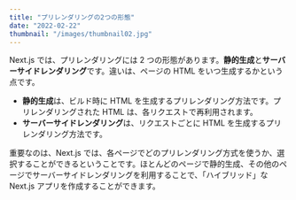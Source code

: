 ```yaml
---
title: "プリレンダリングの2つの形態"
date: "2022-02-22"
thumbnail: "/images/thumbnail02.jpg"
---
```


Next.js では、プリレンダリングには 2 つの形態があります。**静的生成**と**サーバーサイドレンダリング**です。違いは、ページの HTML をいつ生成するかという点です。

- **静的生成**は、ビルド時に HTML を生成するプリレンダリング方法です。プリレンダリングされた HTML は、各リクエストで再利用されます。
- **サーバーサイドレンダリング**は、リクエストごとに HTML を生成するプリレンダリング方法です。

重要なのは、Next.js では、各ページでどのプリレンダリング方式を使うか、選択することができるということです。ほとんどのページで静的生成、その他のページでサーバーサイドレンダリングを利用することで、「ハイブリッド」な Next.js アプリを作成することができます。